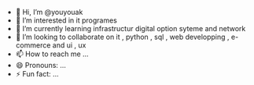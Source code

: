 - 👋 Hi, I’m @youyouak
- 👀 I’m interested in it programes
- 🌱 I’m currently learning infrastructur digital option syteme and network
- 💞️ I’m looking to collaborate on it , python , sql , web developping , e-commerce and ui , ux
- 📫 How to reach me ...
- 😄 Pronouns: ...
- ⚡ Fun fact: ...

<!---
youyouak/youyouak is a ✨ special ✨ repository because its `README.md` (this file) appears on your GitHub profile.
You can click the Preview link to take a look at your changes.
--->

